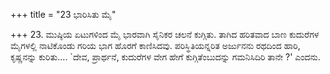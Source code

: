 +++
title = "23 ಭಾರಿಸಿತು ಮೈ"

+++
23. ಮುಷ್ಠಿಯ ಏಟುಗಳಿಂದ ಮೈ ಭಾರವಾಗಿ ಸೈನಿಕರ ಚಲನೆ ಕುಗ್ಗಿತು. ತಾಗಿದ ಹರಿತವಾದ ಬಾಣ ಕುದುರೆಗಳ ಮೈಗಳಲ್ಲಿ ನಾಟಿಕೊಂಡು ಗರಿಯ ಭಾಗ ಹೊರಗೆ ಕಾಣಿಸಿದವು. ಪರಿಸ್ಥಿತಿಯನ್ನರಿತ ಅರ್ಜುನನು ರಥದಿಂದ ಹಾರಿ, ಕೃಷ್ಣನನ್ನು ಕುರಿತು.... `ದೇವ, ಪ್ರಾರ್ಥನೆ, ಕುದುರೆಗಳ ವೇಗ ಹೇಗೆ ಕುಗ್ಗಿತೆಂಬುದನ್ನು ಗಮನಿಸಿದಿರಿ ತಾನೇ ?' ಎಂದನು.